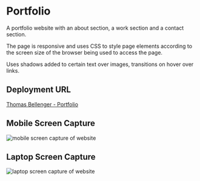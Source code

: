 # Portfolio

A portfolio website with an about section, a work section and a contact section. 

The page is responsive and uses CSS to style page elements according to the screen size of the browser being used to access the page.

Uses shadows added to certain text over images, transitions on hover over links.

## Deployment URL

[Thomas Bellenger - Portfolio](https://tbellenger.github.io/Portfolio/)

## Mobile Screen Capture

![mobile screen capture of website](mobile-screencap.gif)

## Laptop Screen Capture

![laptop screen capture of website](web-screencap.gif)


